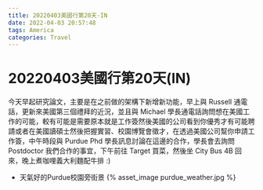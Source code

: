 ```yaml
---
title: 20220403美國行第20天-IN
date: 2022-04-03 20:57:48
tags: America
categories: Travel
---
```

# 20220403美國行第20天(IN)

今天早起研究論文，主要是在之前做的架構下新增新功能，早上與 Russell 通電話，更新來美國第三個禮拜的近況，並且與 Michael 學長通電話詢問想在美國工作的可能，較有可能是需要原本就是工作簽然後美國的公司看到你優秀才有可能聘請或者在美國讀碩士然後把握實習、校園博覽會徵才，在透過美國公司幫你申請工作簽，中午時段與 Purdue Phd 學長訊息討論在這邊的合作，學長會去詢問 Postdoctor 我們合作的事宜，下午前往 Target 買菜，然後坐 City Bus 4B 回來，晚上煮咖哩義大利麵配牛排 :) 

- 天氣好的Purdue校園旁街景
 {% asset_image purdue_weather.jpg %}